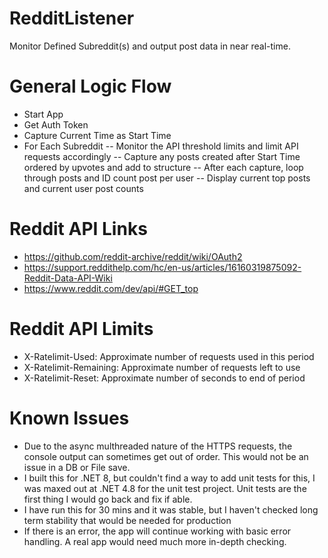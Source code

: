 # RedditListener
Monitor Defined Subreddit(s) and output post data in near real-time.

# General Logic Flow
- Start App
- Get Auth Token
- Capture Current Time as Start Time
- For Each Subreddit
  -- Monitor the API threshold limits and limit API requests accordingly
  -- Capture any posts created after Start Time ordered by upvotes and add to structure
  -- After each capture, loop through posts and ID count post per user
  -- Display current top posts and current user post counts

# Reddit API Links
- https://github.com/reddit-archive/reddit/wiki/OAuth2
- https://support.reddithelp.com/hc/en-us/articles/16160319875092-Reddit-Data-API-Wiki
- https://www.reddit.com/dev/api/#GET_top

# Reddit API Limits
- X-Ratelimit-Used: Approximate number of requests used in this period
- X-Ratelimit-Remaining: Approximate number of requests left to use
- X-Ratelimit-Reset: Approximate number of seconds to end of period

# Known Issues
- Due to the async multhreaded nature of the HTTPS requests, the console output can sometimes get out of order. This would not be an issue in a DB or File save.
- I built this for .NET 8, but couldn't find a way to add unit tests for this, I was maxed out at .NET 4.8 for the unit test project. Unit tests are the first thing I would go back and fix if able.
- I have run this for 30 mins and it was stable, but I haven't checked long term stability that would be needed for production
- If there is an error, the app will continue working with basic error handling. A real app would need much more in-depth checking.
